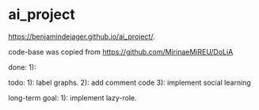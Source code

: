 # ai_project
https://benjamindejager.github.io/ai_project/.

code-base was copied from https://github.com/MirinaeMiREU/DoLiA

done:
  1): 

todo:
  1): label graphs.
  2): add comment code
  3): implement social learning

long-term goal:
  1): implement lazy-role.
